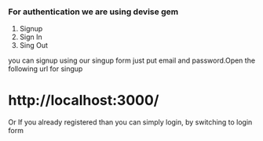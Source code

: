 ### For authentication we are using devise gem 
 1. Signup
 2. Sign In
 3. Sing Out

 you can signup using our singup form just put email and password.Open the following url for singup

 # http://localhost:3000/

 Or If you already registered than you can simply login, by switching to login form